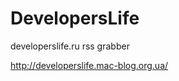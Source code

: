 DevelopersLife
==============

developerslife.ru rss grabber

http://developerslife.mac-blog.org.ua/